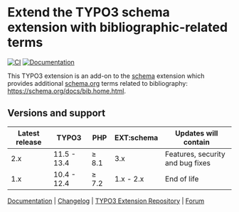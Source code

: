 # Extend the TYPO3 schema extension with bibliographic-related terms

[![CI](https://github.com/brotkrueml/schema-bib/actions/workflows/ci.yml/badge.svg)](https://github.com/brotkrueml/schema-bib/actions/workflows/ci.yml)
[![Documentation](https://github.com/brotkrueml/schema-bib/actions/workflows/docs.yml/badge.svg)](https://github.com/brotkrueml/schema-bib/actions/workflows/docs.yml)

This TYPO3 extension is an add-on to the
[schema](https://extensions.typo3.org/extension/schema) extension
which provides additional [schema.org](https://schema.org/) terms
related to bibliography: https://schema.org/docs/bib.home.html.

## Versions and support

| Latest release | TYPO3       | PHP   | EXT:schema | Updates will contain             |
|----------------|-------------|-------|------------|----------------------------------|
| 2.x            | 11.5 - 13.4 | ≥ 8.1 | 3.x        | Features, security and bug fixes |
| 1.x            | 10.4 - 12.4 | ≥ 7.2 | 1.x - 2.x  | End of life                      |

[Documentation](https://docs.typo3.org/p/brotkrueml/schema-bib/main/en-us/) |
[Changelog](https://github.com/brotkrueml/schema-bib/blob/main/CHANGELOG.md) |
[TYPO3 Extension Repository](https://extensions.typo3.org/extension/schema_bib) |
[Forum](https://github.com/brotkrueml/schema/discussions)
